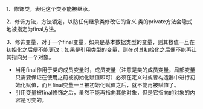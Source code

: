 1、修饰类，表明这个类不能被继承。

2、修饰方法，方法锁定，以防任何继承类修改它的含义  类的private方法会隐式地被指定为final方法。

3、修饰变量，对于一个final变量，如果是基本数据类型的变量，则其数值一旦在初始化之后便不能更改；如果是引用类型的变量，则在对其初始化之后便不能再让其指向另一个对象。

- 当用final作用于类的成员变量时，成员变量（注意是类的成员变量，局部变量只需要保证在使用之前被初始化赋值即可）必须在定义时或者构造器中进行初始化赋值，而且final变量一旦被初始化赋值之后，就不能再被赋值了。
- 引用变量被final修饰之后，虽然不能再指向其他对象，但是它指向的对象的内容是可变的。

